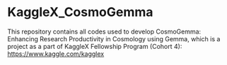 # KaggleX_CosmoGemma

This repository contains all codes used to develop CosmoGemma: Enhancing Research Productivity in Cosmology using Gemma, 
which is a project as a part of KaggleX Fellowship Program (Cohort 4): https://www.kaggle.com/kagglex
